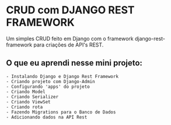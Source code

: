 # CRUD com DJANGO REST FRAMEWORK

Um simples CRUD feito em Django com o framework django-rest-framework para criações de API's REST.

## O que eu aprendi nesse mini projeto:
    - Instalando Django e Django Rest Framework
    - Criando projeto com Django-Admin
    - Configurando 'apps' do projeto
    - Criando Model
    - Criando Serializer
    - Criando ViewSet
    - Criando rota
    - Fazendo Migrations para o Banco de Dados
    - Adicionando dados na API Rest
